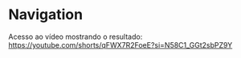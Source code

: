 # Navigation
Acesso ao vídeo mostrando o resultado: https://youtube.com/shorts/qFWX7R2FoeE?si=N58C1_GGt2sbPZ9Y
